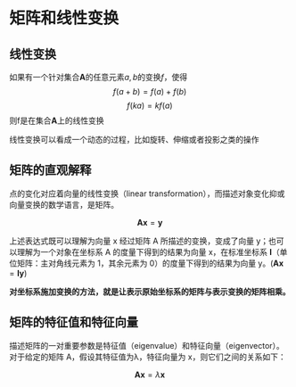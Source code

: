 # 矩阵和线性变换

## 线性变换
如果有一个针对集合$\mathbf{A}$的任意元素$a,b$的变换$f$，使得
$$f(a+b)=f(a) + f(b)$$
$$f(ka)=kf(a)$$
则f是在集合$\mathbf{A}$上的线性变换

线性变换可以看成一个动态的过程，比如旋转、伸缩或者投影之类的操作


## 矩阵的直观解释
点的变化对应着向量的线性变换（linear transformation），而描述对象变化抑或向量变换的数学语言，是矩阵。

$$\mathbf{A}\pmb{x}=\pmb{y}$$

上述表达式既可以理解为向量 x 经过矩阵 A 所描述的变换，变成了向量 y；也可以理解为一个对象在坐标系 A 的度量下得到的结果为向量 x，在标准坐标系 $\mathbf{I}$（单位矩阵：主对角线元素为 1，其余元素为 0）的度量下得到的结果为向量 y。($\mathbf{A}\pmb{x}=\mathbf{I}\pmb{y}$)

**对坐标系施加变换的方法，就是让表示原始坐标系的矩阵与表示变换的矩阵相乘。**

## 矩阵的特征值和特征向量
描述矩阵的⼀对重要参数是特征值（eigenvalue）和特征向量（eigenvector）。对于给定的矩阵 A，假设其特征值为λ，特征向量为 x，则它们之间的关系如下：

$$\mathbf{A}\pmb{x}=\lambda\pmb{x}$$


